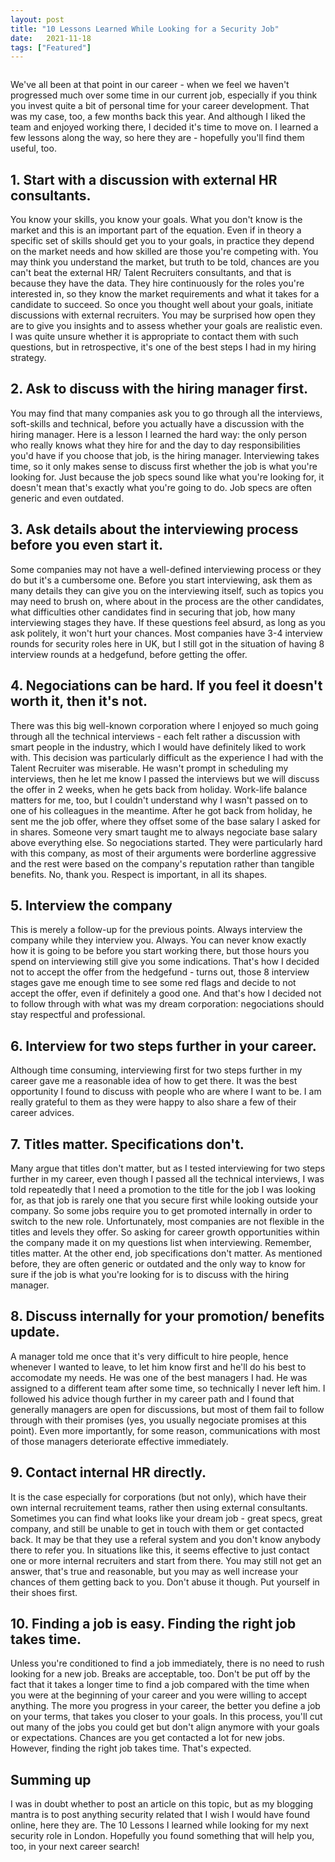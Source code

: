 ```yaml
---
layout: post
title: "10 Lessons Learned While Looking for a Security Job"
date:   2021-11-18
tags: ["Featured"]
---
```


<figure>
	<img src="{{ '/assets/img/career_next_step.jpg' | prepend: site.baseurl }}" alt=""> 
</figure>

We've all been at that point in our career - when we feel we haven't progressed much over some time in our current job, especially if you think you invest quite a bit of personal time for your career development. That was my case, too, a few months back this year. And although I liked the team and enjoyed working there, I decided it's time to move on. I learned a few lessons along the way, so here they are - hopefully you'll find them useful, too.

## 1. Start with a discussion with external HR consultants.

You know your skills, you know your goals. What you don't know is the market and this is an important part of the equation. Even if in theory a specific set of skills should get you to your goals, in practice they depend on the market needs and how skilled are those you're competing with. You may think you understand the market, but truth to be told, chances are you can't beat the external HR/ Talent Recruiters consultants, and that is because they have the data. They hire continuously for the roles you're interested in, so they know the market requirements and what it takes for a candidate to succeed.
So once you thought well about your goals, initiate discussions with external recruiters. You may be surprised how open they are to give you insights and to assess whether your goals are realistic even. I was quite unsure whether it is appropriate to contact them with such questions, but in retrospective, it's one of the best steps I had in my hiring strategy.

## 2. Ask to discuss with the hiring manager first.

You may find that many companies ask you to go through all the interviews, soft-skills and technical, before you actually have a discussion with the hiring manager. Here is a lesson I learned the hard way: the only person who really knows what they hire for and the day to day responsibilities you'd have if you choose that job, is the hiring manager. Interviewing takes time, so it only makes sense to discuss first whether the job is what you're looking for. Just because the job specs sound like what you're looking for, it doesn't mean that's exactly what you're going to do. Job specs are often generic and even outdated.

## 3. Ask details about the interviewing process before you even start it.

Some companies may not have a well-defined interviewing process or they do but it's a cumbersome one. Before you start interviewing, ask them as many details they can give you on the interviewing itself, such as topics you may need to brush on, where about in the process are the other candidates, what difficulties other candidates find in securing that job, how many interviewing stages they have. If these questions feel absurd, as long as you ask politely, it won't hurt your chances. Most companies have 3-4 interview rounds for security roles here in UK, but I still got in the situation of having 8 interview rounds at a hedgefund, before getting the offer.

## 4. Negociations can be hard. If you feel it doesn't worth it, then it's not.

There was this big well-known corporation where I enjoyed so much going through all the technical interviews - each felt rather a discussion with smart people in the industry, which I would have definitely liked to work with. This decision was particularly difficult as the experience I had with the Talent Recruiter was miserable. He wasn't prompt in scheduling my interviews, then he let me know I passed the interviews but we will discuss the offer in 2 weeks, when he gets back from holiday. Work-life balance matters for me, too, but I couldn't understand why I wasn't passed on to one of his colleagues in the meantime. After he got back from holiday, he sent me the job offer, where they offset some of the base salary I asked for in shares. Someone very smart taught me to always negociate base salary above everything else. 
So negociations started. They were particularly hard with this company, as most of their arguments were borderline aggressive and the rest were based on the company's reputation rather than tangible benefits. No, thank you. Respect is important, in all its shapes.

## 5. Interview the company

This is merely a follow-up for the previous points. Always interview the company while they interview you. Always. You can never know exactly how it is going to be before you start working there, but those hours you spend on interviewing still give you some indications. That's how I decided not to accept the offer from the hedgefund - turns out, those 8 interview stages gave me enough time to see some red flags and decide to not accept the offer, even if definitely a good one. And that's how I decided not to follow through with what was my dream corporation: negociations should stay respectful and professional.

## 6. Interview for two steps further in your career.

Although time consuming, interviewing first for two steps further in my career gave me a reasonable idea of how to get there. It was the best opportunity I found to discuss with people who are where I want to be. I am really grateful to them as they were happy to also share a few of their career advices.

## 7. Titles matter. Specifications don't.

Many argue that titles don't matter, but as I tested interviewing for two steps further in my career, even though I passed all the technical interviews, I was told repeatedly that I need a promotion to the title for the job I was looking for, as that job is rarely one that you secure first while looking outside your company. So some jobs require you to get promoted internally in order to switch to the new role. Unfortunately, most companies are not flexible in the titles and levels they offer. So asking for career growth opportunities within the company made it on my questions list when interviewing. Remember, titles matter.
At the other end, job specifications don't matter. As mentioned before, they are often generic or outdated and the only way to know for sure if the job is what you're looking for is to discuss with the hiring manager.

## 8. Discuss internally for your promotion/ benefits update.

A manager told me once that it's very difficult to hire people, hence whenever I wanted to leave, to let him know first and he'll do his best to accomodate my needs. He was one of the best managers I had. He was assigned to a different team after some time, so technically I never left him.
I followed his advice though further in my career path and I found that generally managers are open for discussions, but most of them fail to follow through with their promises (yes, you usually negociate promises at this point). Even more importantly, for some reason, communications with most of those managers deteriorate effective immediately.

## 9. Contact internal HR directly.

It is the case especially for corporations (but not only), which have their own internal recruitement teams, rather then using external consultants. Sometimes you can find what looks like your dream job - great specs, great company, and still be unable to get in touch with them or get contacted back. It may be that they use a referal system and you don't know anybody there to refer you. In situations like this, it seems effective to just contact one or more internal recruiters and start from there. You may still not get an answer, that's true and reasonable, but you may as well increase your chances of them getting back to you. Don't abuse it though. Put yourself in their shoes first.

## 10. Finding a job is easy. Finding the right job takes time.

Unless you're conditioned to find a job immediately, there is no need to rush looking for a new job. Breaks are acceptable, too. Don't be put off by the fact that it takes a longer time to find a job compared with the time when you were at the beginning of your career and you were willing to accept anything. The more you progress in your career, the better you define a job on your terms, that takes you closer to your goals. In this process, you'll cut out many of the jobs you could get but don't align anymore with your goals or expectations. Chances are you get contacted a lot for new jobs. However, finding the right job takes time. That's expected.

## Summing up

I was in doubt whether to post an article on this topic, but as my blogging mantra is to post anything security related that I wish I would have found online, here they are. The 10 Lessons I learned while looking for my next security role in London. Hopefully you found something that will help you, too, in your next career search!
